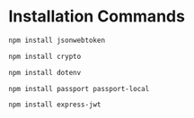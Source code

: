 # Installation Commands

```bash
npm install jsonwebtoken

npm install crypto

npm install dotenv

npm install passport passport-local

npm install express-jwt

```
